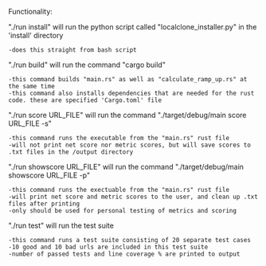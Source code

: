 Functionality:

"./run install" will run the python script called "localclone_installer.py" in the 'install' directory

    -does this straight from bash script


"./run build" will run the command "cargo build" 

    -this command builds "main.rs" as well as "calculate_ramp_up.rs" at the same time 
    -this command also installs dependencies that are needed for the rust code. these are specified 'Cargo.toml' file


"./run score URL_FILE" will run the command "./target/debug/main score URL_FILE -s"

    -this command runs the executable from the "main.rs" rust file
    -will not print net score nor metric scores, but will save scores to .txt files in the /output directory
    
"./run showscore URL_FILE" will run the command "./target/debug/main showscore URL_FILE -p"

    -this command runs the exectuable from the "main.rs" rust file
    -will print net score and metric scores to the user, and clean up .txt files after printing
    -only should be used for personal testing of metrics and scoring

"./run test" will run the test suite

    -this command runs a test suite consisting of 20 separate test cases
    -10 good and 10 bad urls are included in this test suite
    -number of passed tests and line coverage % are printed to output
